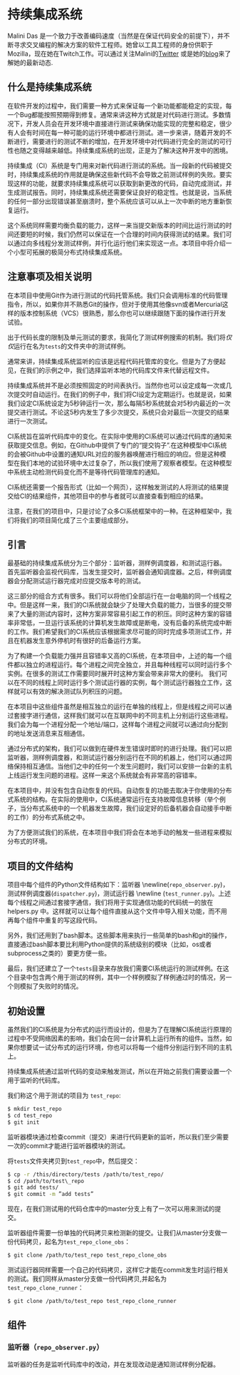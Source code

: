 # 持续集成系统

Malini Das 是一个致力于改善编码速度（当然是在保证代码安全的前提下），并不断寻求交叉编程的解决方案的软件工程师。她曾以工具工程师的身份供职于Mozilla，现在她在Twitch工作。可以通过关注Malini的[Twitter](https://twitter.com/malinidas) 或是她的[blog](http://malinidas.com/)来了解她的最新动态.

## 什么是持续集成系统

在软件开发的过程中，我们需要一种方式来保证每一个新功能都能稳定的实现，每一个Bug都能按照预期得到修复。通常来讲这种方式就是对代码进行测试。多数情况下，开发人员会在开发环境中直接进行测试来确保功能实现的完整和稳定，很少有人会有时间在每一种可能的运行环境中都进行测试。进一步来讲，随着开发的不断进行，需要进行的测试不断的增加，在开发环境中对代码进行完全的测试的可行性也随之变得越来越低。持续集成系统的出现，正是为了解决这种开发中的困境。

持续集成（CI）系统是专门用来对新代码进行测试的系统。当一段新的代码被提交时，持续集成系统的作用就是确保这些新代码不会导致之前测试样例的失败。要实现这样的功能，就要求持续集成系统可以获取到新更改的代码，自动完成测试，并生成测试报告。同时，持续集成系统还需要保证良好的稳定性。也就是说，当系统的任何一部分出现错误甚至崩溃时，整个系统应该可以从上一次中断的地方重新恢复运行。

这个系统同样需要均衡负载的能力，这样一来当提交新版本的时间比运行测试的时间还要短的时候，我们仍然可以保证在一个合理的时间内获得测试的结果。我们可以通过向多线程分发测试样例，并行化运行他们来实现这一点。本项目中将介绍一个小型可拓展的极简分布式持续集成系统。

## 注意事项及相关说明

在本项目中使用Git作为进行测试的代码托管系统。我们只会调用标准的代码管理指令，所以，如果你并不熟悉Git的操作，但对于使用其他像svn或者Mercurial这样的版本控制系统（VCS）很熟悉，那么你也可以继续跟随下面的操作进行开发试验。

出于代码长度的限制及单元测试的要求，我简化了测试样例搜索的机制。我们将*仅仅*运行在名为`tests`的文件夹中的测试样例。

通常来讲，持续集成系统监听的应该是远程代码托管库的变化。但是为了方便起见，在我们的示例之中，我们选择监听本地的代码库文件来代替远程文件。

持续集成系统并不是必须按照固定的时间表执行。当然你也可以设定成每一次或几次提交时自动运行。在我们的例子中，我们将CI设定为定期运行。也就是说，如果我们设定CI系统设定为5秒钟运行一次，那么每隔5秒系统就会对5秒内最近的一次提交进行测试。不论这5秒内发生了多少次提交，系统只会对最后一次提交的结果进行一次测试。

CI系统旨在监听代码库中的变化。在实际中使用的CI系统可以通过代码库的通知来获取提交信息。例如，在Github中提供了专门的“提交钩子”.在这种模型中CI系统的会被Github中设置的通知URL对应的服务器唤醒进行相应的响应。但是这种模型在我们本地的试验环境中太过复杂了，所以我们使用了观察者模型。在这种模型中系统主动检测代码变化而不是等待代码管理库的通知。

CI系统还需要一个报告形式（比如一个网页），这样触发测试的人将测试的结果提交给CI的结果组件，其他项目中的参与者就可以直接查看到相应的结果。

注意，在我们的项目中，只是讨论了众多CI系统框架中的一种。在这种框架中，我们将我们的项目简化成了三个主要组成部分。

## 引言

最基础的持续集成系统分为三个部分：监听器，测样例调度器，和测试运行器。
首先监听器会监视代码库，当发生提交时，监听器会通知调度器。之后，样例调度器会分配测试运行器完成对应提交版本号的测试。

这三部分的组合方式有很多。我们可以将他们全部运行在一台电脑的同一个线程之中。但是这样一来，我们的CI系统就会缺少了处理大负载的能力，当很多的提交带来了大量的测试内容时，这种方案非常容易引起工作的积压。同时这种方案的容错率非常低，一旦运行该系统的计算机发生故障或是断电，没有后备的系统完成中断的工作。我们希望我们的CI系统应该根据需求尽可能的同时完成多项测试工作，并且在机器发生意外停机时有很好的后备运行方案。

为了构建一个负载能力强并且容错率又高的CI系统，在本项目中，上述的每一个组件都以独立的进程运行。每个进程之间完全独立，并且每种线程可以同时运行多个实例。在很多的测试工作需要同时展开时这种方案会带来非常大的便利。 我们可以在不同的线程上同时运行多个测试运行器的实例，每个测试运行器独立工作，这样就可以有效的解决测试队列积压的问题。

在本项目中这些组件虽然是相互独立的运行在单独的线程上，但是线程之间可以通过套接字进行通信，这样我们就可以在互联网中的不同主机上分别运行这些进程。我们会为每一个进程分配一个地址/端口，这样每个进程之间就可以通过向分配到的地址发送消息来互相通信。

通过分布式的架构，我们可以做到在硬件发生错误时即时的进行处理。我们可以把监听器，测样例调度器，和测试运行器分别运行在不同的机器上，他们可以通过网络保持相互通信。当他们之中的任何一个发生问题时，我们可以安排一台新的主机上线运行发生问题的进程。这样一来这个系统就会有非常高的容错率。

在本项目中，并没有包含自动恢复的代码。自动恢复的功能去取决于你使用的分布式系统的结构。在实际的使用中，CI系统通常运行在支持故障信息转移（举个例子，当分布式系统中的一个机器发生故障，我们设定好的后备机器会自动接手中断的工作）的分布式系统之中。

为了方便测试我们的系统，在本项目中我们将会在本地手动的触发一些进程来模拟分布式的环境。

## 项目的文件结构

项目中每个组件的Python文件结构如下：监听器 \newline(`repo_observer.py`)，测试样例调度器(`dispatcher.py`)，测试运行器 \newline (`test_runner.py`)。上述每个线程之间通过套接字通信，我们将用于实现通信功能的代码统一的放在 helpers.py 中。这样就可以让每个组件直接从这个文件中导入相关功能，而不用再每个组件中重复的写这段代码。

另外，我们还用到了bash脚本。这些脚本用来执行一些简单的bash和git的操作，直接通过bash脚本要比利用Python提供的系统级别的模块（比如，os或者subprocess之类的）要更方便一些。

最后，我们还建立了一个`tests`目录来存放我们需要CI系统运行的测试样例。在这个目录中包含两个用于测试的样例，其中一个样例模拟了样例通过时的情况，另一个则模拟了失败时的情况。

## 初始设置

虽然我们的CI系统是为分布式的运行而设计的，但是为了在理解CI系统运行原理的过程中不受网络因素的影响，我们会在同一台计算机上运行所有的组件。当然，如果你想要试一试分布式的运行环境，你也可以将每一个组件分别运行到不同的主机上。

持续集成系统通过监听代码的变动来触发测试，所以在开始之前我们需要设置一个用于监听的代码库。

我们称这个用于测试的项目为 `test_repo`:

```bash
$ mkdir test_repo 
$ cd test_repo 
$ git init
```

监听器模块通过检查commit（提交）来进行代码更新的监听，所以我们至少需要一次的commit才能进行监听器模块的测试。

将`tests`文件夹拷贝到`test_repo`中，然后提交：

```bash
$ cp -r /this/directory/tests /path/to/test_repo/ 
$ cd /path/to/test\_repo 
$ git add tests/ 
$ git commit -m ”add tests”
```

现在，在我们测试用的代码仓库中的master分支上有了一次可以用来测试的提交。

监听器组件需要一份单独的代码拷贝来检测新的提交。让我们从master分支做一份代码拷贝，起名为`test_repo_clone_obs`：

```bash
$ git clone /path/to/test_repo test_repo_clone_obs
```

测试运行器同样需要一个自己的代码拷贝，这样它才能在commit发生时运行相关的测试。我们同样从master分支做一份代码拷贝,并起名为`test_repo_clone_runner`：

```bash
$ git clone /path/to/test_repo test_repo_clone_runner
```

## 组件

### 监听器（`repo_observer.py`）

监听器的任务是监听代码库中的改动，并在发现改动是通知测试样例分配器。